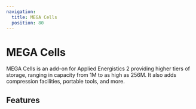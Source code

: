 ```yaml
---
navigation:
  title: MEGA Cells
  position: 80
---
```


# MEGA Cells

<Row>
  <ItemImage id="item_storage_cell_256m" scale="4" />
  <ItemImage id="portable_cell_workbench" scale="4" />
  <ItemImage id="mega_pattern_provider" scale="4" />
</Row>

MEGA Cells is an add-on for Applied Energistics 2 providing higher tiers of storage, ranging in capacity from 1M to as high as 256M. It also adds compression facilities, portable tools, and more.

## Features

<CategoryIndex category="megacells" />
